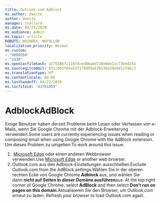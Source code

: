 ```yaml
---
title: Outlook.com Adblock
ms.author: daeite
author: daeite
manager: joallard
ms.date: 04/21/2020
ms.audience: Admin
ms.topic: article
ROBOTS: NOINDEX, NOFOLLOW
localization_priority: Normal
ms.custom:
- "9000594"
- "2438"
ms.openlocfilehash: a2755867c118f4ced86add738e8de11c7364d25a
ms.sourcegitcommit: 631cbb5f03e5371f0995e976536d24e9d13746c3
ms.translationtype: MT
ms.contentlocale: de-DE
ms.lasthandoff: 04/22/2020
ms.locfileid: "43761059"
---
```

# <a name="adblock"></a><span data-ttu-id="80457-102">Adblock</span><span class="sxs-lookup"><span data-stu-id="80457-102">AdBlock</span></span>

<span data-ttu-id="80457-103">Einige Benutzer haben derzeit Probleme beim Lesen oder Verfassen von e-Mails, wenn Sie Google Chrome mit der Adblock-Erweiterung verwenden.</span><span class="sxs-lookup"><span data-stu-id="80457-103">Some users are currently experiencing issues when reading or composing email when using Google Chrome with the AdBlock extension.</span></span> <span data-ttu-id="80457-104">Um dieses Problem zu umgehen:</span><span class="sxs-lookup"><span data-stu-id="80457-104">To work around this issue:</span></span>

1. <span data-ttu-id="80457-105"> [Microsoft Edge](https://www.microsoft.com/windows/microsoft-edge) oder einen anderen Webbrowser verwenden.</span><span class="sxs-lookup"><span data-stu-id="80457-105">Use [Microsoft Edge](https://www.microsoft.com/windows/microsoft-edge) or another web browser.</span></span>
1. <span data-ttu-id="80457-106">Outlook.com aus den Adblock-Einstellungen ausschließen.</span><span class="sxs-lookup"><span data-stu-id="80457-106">Exclude Outlook.com from the AdBlock settings.</span></span><span data-ttu-id="80457-107">Wählen Sie in der oberen rechten Ecke von Google Chrome **Adblock** aus, und wählen Sie dann **nicht auf Seiten in dieser Domäne ausführen**aus.</span><span class="sxs-lookup"><span data-stu-id="80457-107"> At the top right corner of Google Chrome, select **AdBlock** and then select **Don’t run on pages on this domain**.</span></span><span data-ttu-id="80457-108">Aktualisieren Sie den Browser, um Outlook.com erneut zu laden.</span><span class="sxs-lookup"><span data-stu-id="80457-108"> Refresh your browser to load Outlook.com again.</span></span>